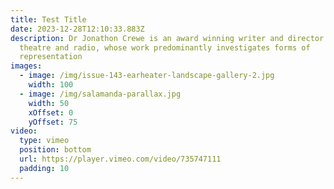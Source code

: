 ```yaml
---
title: Test Title
date: 2023-12-28T12:10:33.883Z
description: Dr Jonathon Crewe is an award winning writer and director for film,
  theatre and radio, whose work predominantly investigates forms of
  representation
images:
  - image: /img/issue-143-earheater-landscape-gallery-2.jpg
    width: 100
  - image: /img/salamanda-parallax.jpg
    width: 50
    xOffset: 0
    yOffset: 75
video:
  type: vimeo
  position: bottom
  url: https://player.vimeo.com/video/735747111
  padding: 10
---
```

